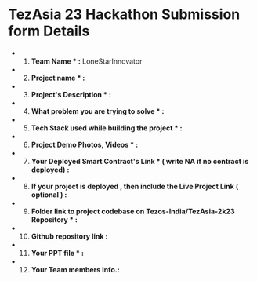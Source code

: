 # TezAsia 23 Hackathon Submission form Details


- 1. **Team Name *  :** LoneStarInnovator
- 2. **Project name * :** 
- 3. **Project's Description * :** 
- 4. **What problem you are trying to solve * :** 
- 5. **Tech Stack used while building the project * :** 
- 6. **Project Demo Photos, Videos * :** 
- 7. **Your Deployed Smart Contract's Link * ( write NA if no contract is deployed) :** 
- 8. **If your project is deployed , then include the Live Project Link ( optional ) :** 
- 9. **Folder link to project codebase on Tezos-India/TezAsia-2k23 Repository * :** 
- 10. **Github repository link :** 
- 11. **Your PPT file  * :** 
- 12. **Your Team members Info.:** 

